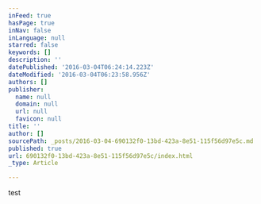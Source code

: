 ```yaml
---
inFeed: true
hasPage: true
inNav: false
inLanguage: null
starred: false
keywords: []
description: ''
datePublished: '2016-03-04T06:24:14.223Z'
dateModified: '2016-03-04T06:23:58.956Z'
authors: []
publisher:
  name: null
  domain: null
  url: null
  favicon: null
title: ''
author: []
sourcePath: _posts/2016-03-04-690132f0-13bd-423a-8e51-115f56d97e5c.md
published: true
url: 690132f0-13bd-423a-8e51-115f56d97e5c/index.html
_type: Article

---
```

test